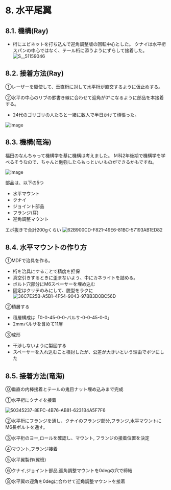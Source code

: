# 8. 水平尾翼
## 8.1. 機構(Ray)
- 桁にエビネットを打ち込んで迎角調整版の回転中心とした。
クナイは水平桁スパンの中心ではなく、テール桁に添うようにずらして接着した。
![S__51159046](https://github.com/user-attachments/assets/89416e0f-0fef-4e87-ad91-9efd2d3e806e)

## 8.2. 接着方法(Ray)
①レーザーを駆使して、垂直桁に対して水平桁が直交するように仮止めする。

②水平の中心のリブの罫書き線に合わせて迎角が0°になるように部品を本接着する。
- 24代のゴリゴリの人たちと一緒に数人で半日かけて頑張った。

![image](https://github.com/user-attachments/assets/6eb90a1a-9b84-4bc8-85db-e0a74e282402)

## 8.3. 機構(竜海)
福田のなんちゃって機構学を基に機構は考えました。
Ｍ科2年後期で機構学を学べるそうなので、ちゃんと勉強したらもっといいものができるかもですね。

![image](https://github.com/user-attachments/assets/429e4dfc-e3d6-445e-b08b-fad9e2e31ee6)

部品は、以下の5つ
- 水平マウント
- クナイ
- ジョイント部品
 - フランジ(耳)
 - 迎角調整マウント

エポ抜きで合計200gくらい
![62B900CD-F821-49E6-81BC-57193AB1ED82](https://github.com/user-attachments/assets/5fcdb3e4-a3d1-4178-bb24-ba0ba7f141dc)

## 8.4. 水平マウントの作り方
①MDFで治具を作る。
- 桁を治具にすることで精度を担保
- 真空引きするときに歪まないよう、中にカネライトを詰める。
- ボルト穴部分にM6スペーサーを埋め込む
- 固定はクリテのみにして、脱型をラクに
![36C7E25B-A5B1-4F54-9043-97BB3D0BC56D](https://github.com/user-attachments/assets/a99bed40-e6f6-4c58-aa45-4f5b6450035f)

②積層する
- 積層構成は「0-0-45-0-0-バルサ-0-0-45-0-0」
- 2mmバルサを含めて11層

③成形
- 干渉しないように製図する
- スペーサーを入れ込むこと検討したが、公差が大きいという理由でボツにした

## 8.5. 接着方法(竜海)
⓪垂直の内棒接着とテールの鬼目ナット埋め込みまで完成

①水平桁にクナイを接着

![50345237-8EFC-4B76-AB81-6231B4A5F7F6](https://github.com/user-attachments/assets/96c219ef-2a00-4a30-88ec-1246084c5d7e)


②水平桁にフランジを通し、クナイのフランジ部分,フランジ,水平マウントにM6長ボルトを通す。

③水平桁のヨー,ロールを確認し、マウント, フランジの接着位置を決定

④マウント,フランジ接着

⑤水平翼製作(翼班)

⑥クナイ,ジョイント部品,迎角調整マウントを0degの穴で締結

⑧水平翼の迎角を0degに合わせて迎角調整マウントを接着
